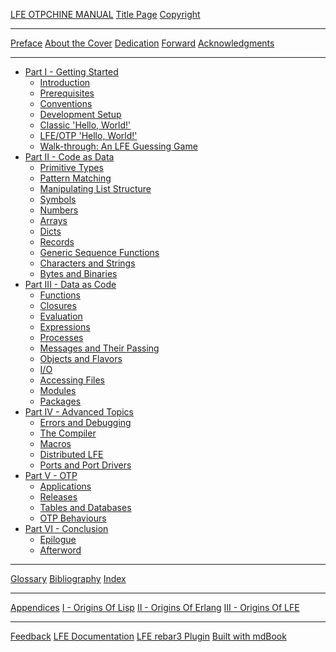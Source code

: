 [LFE OTPCHINE MANUAL](README.md)
[Title Page](fm/title-page.md)
[Copyright](fm/copyright.md)

--------------------

[Preface](preface/README.md)
[About the Cover](preface/about-cover.md)
[Dedication](preface/dedication.md)
[Forward](preface/forward.md)
[Acknowledgments](preface/acknowledgments.md)

--------------------

* [Part I - Getting Started]()
   * [Introduction](part1/intro/README.md)
   * [Prerequisites](part1/intro/prereq.md)
   * [Conventions](part1/intro/conventions.md)
   * [Development Setup](part1/intro/setup.md)
   * [Classic 'Hello, World!'](part1/intro/hw1.md)
   * [LFE/OTP 'Hello, World!'](part1/intro/hw1.md)
   * [Walk-through: An LFE Guessing Game](part1/intro/guessing-game/README.md)
* [Part II - Code as Data]()     
   * [Primitive Types](part2/data-types/README.md)
   * [Pattern Matching](part2/patterns/README.md)
   * [Manipulating List Structure](part2/mani-list/README.md)
   * [Symbols](part2/symbols/README.md)
   * [Numbers](part2/numbers/README.md)
   * [Arrays](part2/arrays/README.md)
   * [Dicts](part2/dicts/README.md)
   * [Records](part2/records/README.md)
   * [Generic Sequence Functions](part2/gen-seq/README.md)
   * [Characters and Strings](part2/chr-str/README.md)
   * [Bytes and Binaries](part2/byte-bin/README.md)
* [Part III - Data as Code]()
   * [Functions](part3/funs/README.md)
   * [Closures](part3/closures/README.md)
   * [Evaluation](part3/eval/README.md)
   * [Expressions](part3/expressioins/README.md)
   * [Processes](part3/processes/README.md)
   * [Messages and Their Passing](part3/msgs/README.md)
   * [Objects and Flavors](part3/objects/README.md)
   * [I/O](part3/io/README.md)
   * [Accessing Files](part3/files/README.md)
   * [Modules](part3/modules/README.md)
   * [Packages](part3/packages/README.md)
* [Part IV - Advanced Topics]()
   * [Errors and Debugging](part4/err-debug/README.md)
   * [The Compiler](part4/compiler/README.md)
   * [Macros](part4/macros/README.md)
   * [Distributed LFE](part4/dist/README.md)
   * [Ports and Port Drivers](part4/ports/REAEDME.md)
* [Part V - OTP]()
   * [Applications](part5/apps/README.md)
   * [Releases](part5/rels/README.md)
   * [Tables and Databases](part5/data/README.md)
   * [OTP Behaviours](part5/behaviours/README.md)
* [Part VI - Conclusion]()
   * [Epilogue](part6/epilogue.md)
   * [Afterword](part6/afterward.md)

--------------------

[Glossary](epilogue/glossary.md)
[Bibliography](epilogue/bibliography.md)
[Index](epilogue/index.md)

--------------------

[Appendices]()
[I - Origins Of Lisp](appendices/lisp-history.md)
[II - Origins Of Erlang](appendices/erlang-history.md)
[III - Origins Of LFE](appendices/lfe-overview.md)

--------------------

[Feedback](feedback.md)
[LFE Documentation](redirects/docs.html)
[LFE rebar3 Plugin](redirects/rebar3.html)
[Built with mdBook](redirects/mdbook.html)
